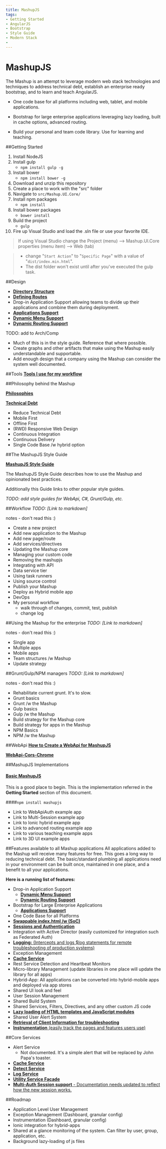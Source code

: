 ```yaml
---
title: MashupJS
tags:
- Getting Started 
- AngularJS
- Bootstrap
- Style Guide
- Modern Stack
- 
---
```


MashupJS
========
The Mashup is an attempt to leverage modern web stack technologies and techniques to address technical debt, establish an enterprise ready bootstrap, and to learn and teach AngularJS.

- One code base for all platforms including web, tablet, and mobile applications.

- Bootstrap for large enterprise applications leveraging lazy loading, built in cache options, advanced routing.

- Build your personal and team code library. Use for learning and teaching.


##Getting Started

 1. Install NodeJS
 2. Install gulp
	 - `npm install gulp -g`
 3. Install bower
	 - `npm install bower -g`
 4. Download and unzip this repository
 5. Create a place to work with the "src" folder
 6. Navigate to `src/Mashup.UI.Core/`
 5. Install npm packages
	 - `npm install`
 6. Install bower packages
	 - `bower install`
 6. Build the project
	 - `gulp`
 7. Fire up Visual Studio and load the .sln file or use your favorite IDE.

> If using Visual Studio change the Project (menu) --> Mashup.UI.Core properties (menu item) --> Web (tab)

> - change "`Start Action`" to "`Specific Page`" with a value of "`dist/index.min.html`".
> - The dist folder won't exist until after you've executed the gulp task.

##Design

 - **[Directory Structure](https://github.com/MashupJS/mashupjs.docs/blob/master/docs/mashupStyleGuides/Mashup-StyleGuide.md#directory-structure-of-mashupuicore)**
 - **[Defining Routes](https://github.com/MashupJS/mashupjs.docs/blob/master/docs/mashupStyleGuides/Mashup-StyleGuide.md#defining-routes)**
 - Drop-in Application Support allowing teams to divide up their applications and combine them during deployment.
  - **[Applications Support](https://github.com/MashupJS/mashupjs.docs/blob/master/docs/mashupCore/apps/apps.md)**
  - **[Dynamic Menu Support](https://github.com/MashupJS/mashupjs.docs/blob/master/docs/mashupCore/config/mashupMenu.md)**
  - **[Dynamic Routing Support](https://github.com/MashupJS/mashupjs.docs/blob/master/docs/mashupCore/config/routeConfig.md)**


TODO: add to Arch/Comp
- Much of this is in the style guide. Reference that where possible.
- Create graphs and other artifacts that make using the Mashup easily understandable and supportable.
- Add enough design that a company using the Mashup can consider the system well documented.



##Tools
**[Tools I use for my workflow](https://github.com/MashupJS/mashupjs.docs/blob/master/docs/mashupWorkflow/tools/tools.md)**


##Philosophy behind the Mashup

**[Philosophies](https://github.com/MashupJS/mashupjs.docs/blob/master/docs/mashupWorkflow/philosophy/philosophy.md)**

**[Technical Debt](https://github.com/MashupJS/mashupjs.docs/blob/master/docs/mashupWorkflow/technicaldebt/technicaldebt.md)**

 - Reduce Technical Debt
 - Mobile First
 - Offline First
 - (RWD) Responsive Web Design
 - Continuous Integration
 - Continuous Delivery
 - Single Code Base /w hybrid option


##The MashupJS Style Guide

**[MashupJS Style Guide](https://github.com/MashupJS/mashupjs.docs/blob/master/docs/mashupStyleGuides/Mashup-StyleGuide.md)**

The MashupJS Style Guide describes how to use the Mashup and opinionated best practices.

Additionally this Guide links to other popular style guides.

*TODO: add style guides for WebApi, C#, Grunt/Gulp, etc.*

##Workflow
*TODO: [Link to markdown]*

notes - don't read this :)
- Create a new project
- Add new application to the Mashup
- Add new page/route
- Add services/directives
- Updating the Mashup core
- Managing your custom code
- Removing the mashupjs
- Integrating with API
- Data service tier
- Using task runners
- Using source control
- Publish your Mashup
- Deploy as Hybrid mobile app
- DevOps
- My personal workflow
	- walk through of changes, commit, test, publish
	- change log


##Using the Mashup for the enterprise
*TODO: [Link to markdown]*

notes - don't read this :)
- Single app
- Multiple apps
- Mobile apps
- Team structures /w Mashup
- Update strategy



##Grunt/Gulp/NPM managers
*TODO: [Link to markdown]*

notes - don't read this :)
- Rehabilitate current grunt.  It's to slow. 
- Grunt basics
- Grunt /w the Mashup
- Gulp basics
- Gulp /w the Mashup
- Build strategy for the Mashup core
- Build strategy for apps in the Mashup
- NPM Basics
- NPM /w the Mashup

##WebApi
**[How to Create a WebApi for MashupJS](https://github.com/MashupJS/mashupjs.docs/blob/master/docs/mashupApi/WebApi-HowToCreateForMashup.md)**

**[WebApi-Cors-Chrome](https://github.com/MashupJS/mashupjs.docs/blob/master/docs/mashupApi/WebApi-Cors-Chrome.md)**


##MashupJS Implementations

#### [Basic MashupJS](https://github.com/MashupJS/mashupjs.docs/tree/master/src)

This is a good place to begin.  This is the implementation referred in the **Getting Started** section of this document.
 
####`npm install mashupjs`
<br/>

 - Link to WebApiAuth example app
 - Link to Multi-Session example app
 - Link to Ionic hybrid example app
 - Link to advanced routing example app
 - Link to various teaching example apps
 - Link to 3D UI example apps


##Features available to all Mashup applications
All applications added to the Mashup will receive many features for free.  This goes a long way to reducing technical debt.  The basic/standard plumbing all applications need in your environment can be built once, maintained in one place, and a benefit to all your applications.

**Here is a running list of features:**

 - Drop-in Application Support
   - **[Dynamic Menu Support](https://github.com/MashupJS/mashupjs.docs/blob/master/docs/mashupCore/config/mashupMenu.md)**
   - **[Dynamic Routing Support](https://github.com/MashupJS/mashupjs.docs/blob/master/docs/mashupCore/config/routeConfig.md)**
 - Bootstrap for Large Enterprise Applications
	 - **[Applications Support](https://github.com/MashupJS/mashupjs.docs/blob/master/docs/mashupCore/apps/apps.md)**
 - One Code Base for all Platforms
 - **[Swappable index.html /w (SoC)](https://github.com/MashupJS/mashupjs.docs/blob/master/docs/mashupCore/index.html.md)**
 - **[Sessions and Authentication](https://github.com/MashupJS/mashupjs.docs/blob/master/docs/mashupCore/apps/apps.md#sessions)**
 - Integration with Active Director (easily customized for integration such as Federated Auth)
 - [**Logging:**  (Intercepts and logs $log statements for remote troubleshooting of production systems)](https://github.com/MashupJS/mashupjs.docs/blob/master/docs/mashupCore/services/logService/logService.md)
 - Exception Management
 - **[Cache Service](https://github.com/MashupJS/mashupjs.docs/blob/master/docs/mashupCore/services/cacheService/cacheService.md)**
 - Rest Service Detection and Heartbeat Monitors
 -  Micro-library Management (update libraries in one place will update the library for all apps)
 - Hybrid-App: All applications can be converted into hybrid-mobile apps and deployed via app stores
 - Shared UI look and feel
 - User Session Management
 - Shared Build System
 - Shared Services, Filters, Directives, and any other custom JS code
 - **[Lazy loading of HTML templates and JavaScript modules](https://github.com/MashupJS/mashupjs.docs/blob/master/docs/mashupCore/config/routeConfig.md#lazy-loading)**
 - Shared User Alert System
 - **[Retrieval of Client Information for troubleshooting](https://github.com/MashupJS/mashupjs.docs/blob/master/docs/mashupCore/services/sessionService/sessionService.md#envsession)**
 - [**Instrumentation** (easily track the pages and features users use)](https://github.com/MashupJS/mashupjs.docs/blob/master/docs/mashupCore/services/logService/logService.md#instrumentation)


##Core Services

 - Alert Service
	 - Not documented. It's a simple alert that will be replaced by John Papa's toaster.
 - **[Cache Service](https://github.com/MashupJS/mashupjs.docs/blob/master/docs/mashupCore/services/cacheService/cacheService.md)**
 - **[Detect Service](https://github.com/MashupJS/mashupjs.docs/blob/master/docs/mashupCore/services/detectService/detectService.md)**
 - **[Log Service](https://github.com/MashupJS/mashupjs.docs/blob/master/docs/mashupCore/services/logService/logService.md)**
 - **[Utility Service Facade](https://github.com/MashupJS/mashupjs.docs/blob/master/docs/mashupCore/services/utilityService/utilityService.md)**
 - [**Multi-Auth Session support** - Documentation needs updated to reflect how the new session works.](https://github.com/MashupJS/mashupjs.docs/blob/master/docs/mashupCore/services/sessionService/sessionService.md)
 


##Roadmap
 - Application Level User Management
 - Exception Management (Dashboard, granular config)
 - Instrumentation (Dashboard, granular config)
 - Ionic integration for hybrid-apps
 - Shared at a glance monitoring of the system.  Can filter by user, group, application, etc.
 - Background lazy-loading of js files
